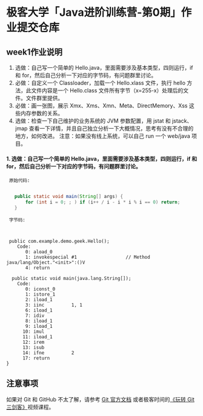 # 极客大学「Java进阶训练营-第0期」作业提交仓库




## week1作业说明

1. 选做：自己写一个简单的 Hello.java，里面需要涉及基本类型，四则运行，if 和 for，然后自己分析一下对应的字节码，有问题群里讨论。
2. 必做：自定义一个 Classloader，加载一个 Hello.xlass 文件，执行 hello 方法，此文件内容是一个 Hello.class 文件所有字节（x=255-x）处理后的文件。文件群里提供。
3. 必做：画一张图，展示 Xmx、Xms、Xmn、Meta、DirectMemory、Xss 这些内存参数的关系。
4. 选做：检查一下自己维护的业务系统的 JVM 参数配置，用 jstat 和 jstack、jmap 查看一下详情，并且自己独立分析一下大概情况，思考有没有不合理的地方，如何改进。
   注意：如果没有线上系统，可以自己 run 一个 web/java 项目。

#### 1. 选做：自己写一个简单的 Hello.java，里面需要涉及基本类型，四则运行，if 和 for，然后自己分析一下对应的字节码，有问题群里讨论。
     
     原始代码:
  ```java

     public static void main(String[] args) {
         for (int i = 0; ; ) if (i++ / i - i * i % i == 0) return;
     }

  ```   
     字节码:
     

 
     public com.example.demo.geek.Hello();
        Code:
           0: aload_0
           1: invokespecial #1                  // Method java/lang/Object."<init>":()V
           4: return
    
      public static void main(java.lang.String[]);
        Code:
           0: iconst_0           
           1: istore_1
           2: iload_1
           3: iinc          1, 1
           6: iload_1
           7: idiv
           8: iload_1
           9: iload_1
          10: imul
          11: iload_1
          12: irem
          13: isub
          14: ifne          2
          17: return
    }


    

## 注意事项

 如果对 Git 和 GitHub 不太了解，请参考 [Git 官方文档](https://git-scm.com/book/zh/v2) 或者极客时间的[《玩转 Git 三剑客》](https://time.geekbang.org/course/intro/145)视频课程。

